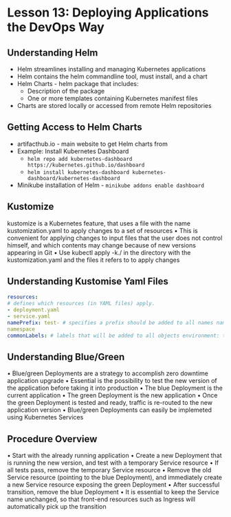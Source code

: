 # Lesson 13: Deploying Applications the DevOps Way

## Understanding Helm

- Helm streamlines installing and managing Kubernetes applications
- Helm contains the helm commandline tool, must install, and a chart
- Helm Charts - helm package that includes:
  - Description of the package
  - One or more templates containing Kubernetes manifest files
- Charts are stored locally or accessed from remote Helm repositories

## Getting Access to Helm Charts

- artifacthub.io - main website to get Helm charts from
- Example: Install Kubernetes Dashboard
  - `helm repo add kubernetes-dashboard https://kubernetes.github.io/dashboard`
  - `helm install kubernetes-dashboard kubernetes-dashboard/kubernetes-dashboard`
- Minikube installation of Helm - `minikube addons enable dashboard`

## Kustomize

kustomize is a Kubernetes feature, that uses a file with the name kustomization.yaml to apply changes to a set of resources
• This is convenient for applying changes to input files that the user does not control himself, and which contents may change because of new versions appearing in Git
• Use kubectl apply -k./ in the directory with the kustomization.yaml and the files it refers to to apply changes

## Understanding Kustomise Yaml Files

```yaml
resources:
# defines which resources (in YAML files) apply.
- deployment.yaml
- service.yaml
namePrefix: test- # specifies a prefix should be added to all names namespace: testing # objects will be created in this specific
namespace
commonLabels: # labels that will be added to all objects environment: testing
```

## Understanding Blue/Green

• Blue/green Deployments are a strategy to accomplish zero downtime application upgrade
• Essential is the possibility to test the new version of the application before taking it into production
• The blue Deployment is the current application
• The green Deployment is the new application
• Once the green Deployment is tested and ready, traffic is re-routed to the new application version
• Blue/green Deployments can easily be implemeted using Kubernetes
Services

## Procedure Overview

• Start with the already running application
• Create a new Deployment that is running the new version, and test with a temporary Service resource
• If all tests pass, remove the temporary Service resource
• Remove the old Service resource (pointing to the blue Deployment), and immediately create a new Service resource exposing the green Deployment
• After successful transition, remove the blue Deployment
• It is essential to keep the Service name unchanged, so that front-end resources such as Ingress will automatically pick up the transition
